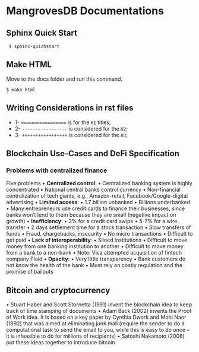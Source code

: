# MangrovesDB Documentations

## Sphinx Quick Start

<code> $ sphinx-quichstart </code>


## Make HTML
Move to the docs folder and run this command.
```
$ make html
```

## Writing Considerations in rst files

- 1- ```=================``` is for the ```H1``` titles;
- 2- ```-----------------``` is considered for the ```H2```;
- 3- ```+++++++++++++++++``` is considered for the ```H3```;



## Blockchain Use-Cases and DeFi Specification

### Problems with centralized finance
Five problems
    • **Centralized control**:
        • Centralized banking system is highly concentrated
        • National central banks control currency
        • Non-financial centralization of tech giants, e.g., Amazon-retail, Facebook/Google-digital advertising
    • **Limited access**:
        • 1.7 billion unbanked
        • Billions underbanked
        • Many entrepreneurs use credit cards to finance their businesses, since banks won’t lend to them because they are small (negative impact on growth)
    • **Inefficiency**:
        • 3% for a credit card swipe
        • 5-7% for a wire transfer
        • 2 days settlement time for a stock transaction
        • Slow transfers of funds
        • Fraud, chargebacks, insecurity
        • No micro transactions
        • Difficult to get paid
    • **Lack of interoperability**:
        • Siloed institutions
        • Difficult to move money from one banking institution to another
        • Difficult to move money from a bank to a non-bank
        • Note: Visa attempted acquisition of fintech company Plaid
    • **Opacity**:
        • Very little transparency
        • Bank customers do not know the health of the bank
        • Must rely on costly regulation and the promise of bailouts


## Bitcoin and cryptocurrency
• Stuart Haber and Scott Stornetta (1991) invent the blockchain idea to keep track of time stamping of documents
• Adam Back (2002) invents the Proof of Work idea. It is based on a key paper by Cynthia Dwork and Moni Naor (1992) that was aimed at eliminating junk mail (require the sender to do a computational task to send the email to you, while this is easy to do once – it is infeasible to do for millions of recipients)
• Satoshi Nakamoto (2008) put these ideas together to introduce bitcoin